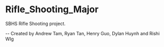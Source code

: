 # Rifle_Shooting_Major

SBHS Rifle Shooting project. 



-- Created by Andrew Tam, Ryan Tan, Henry Guo, Dylan Huynh and Rishi WIg
